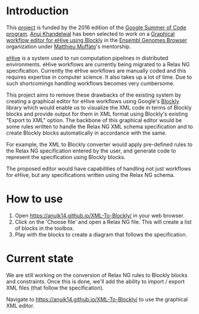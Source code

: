 # Introduction

This [project](https://anujk14.github.io/XML-To-Blockly/) is funded by the 2016 edition of the [Google Summer of Code program](https://summerofcode.withgoogle.com/).
[Anuj Khandelwal](https://github.com/anujk14/) has been selected to work on a [Graphical workflow editor for eHive using Blockly](https://summerofcode.withgoogle.com/projects/#5041231054766080) in the [Ensembl Genomes Browser](https://summerofcode.withgoogle.com/organizations/6373155673210880/) organization under [Matthieu Muffato](www.ebi.ac.uk/~muffato/)'s mentorship.

[eHive](https://github.com/Ensembl/ensembl-hive) is a system used to run computation pipelines in distributed environments. eHive workflows are currently being migrated to a Relax NG specification. Currently the eHive workflows are manually coded and this requires expertise in computer science. It also takes up a lot of time. Due to such shortcomings handling workflows becomes very cumbersome.

This project aims to remove these drawbacks of the existing system by creating a graphical editor for eHive workflows using Google's [Blockly](https://developers.google.com/blockly/) library which would enable us to visualize the XML code in terms of Blockly blocks and provide output for them in XML format using Blockly's existing "Export to XML" option. The backbone of this graphical editor would be some rules written to handle the Relax NG XML schema specification and to create Blockly blocks automatically in accordance with the same.

For example, the XML to Blockly converter would apply pre-defined rules to the Relax NG specification entered by the user, and generate code to represent the specification using Blockly blocks.

The proposed editor would have capabilities of handling not just workflows for eHive, but any specifications written using the Relax NG schema.

# How to use

1. Open https://anujk14.github.io/XML-To-Blockly/ in your web browser.
5. Click on the 'Choose file' and open a Relax NG file. This will create a list of blocks in the toolbox.
6. Play with the blocks to create a diagram that follows the specification.

# Current state

We are still working on the conversion of Relax NG rules to Blockly blocks and constraints.
Once this is done, we'll add the ability to import / export XML files (that follow the specification).

Navigate to https://anujk14.github.io/XML-To-Blockly/ to use the graphical XML editor.
